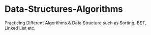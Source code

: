 # Data-Structures-Algorithms

Practicing Different Algorithms & Data Structure such as Sorting, BST, Linked List etc.
